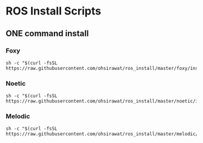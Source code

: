 # ROS Install Scripts
## ONE command install

### Foxy
```
sh -c "$(curl -fsSL https://raw.githubusercontent.com/ohsirawat/ros_install/master/foxy/install_foxy.sh)"
```

### Noetic
```
sh -c "$(curl -fsSL https://raw.githubusercontent.com/ohsirawat/ros_install/master/noetic/install_noetic.sh)"
```

### Melodic
```
sh -c "$(curl -fsSL https://raw.githubusercontent.com/ohsirawat/ros_install/master/melodic/install_melodic.sh)"
```
